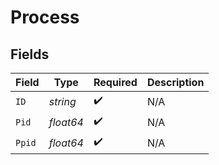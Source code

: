 # Process


## Fields

| Field              | Type               | Required           | Description        |
| ------------------ | ------------------ | ------------------ | ------------------ |
| `ID`               | *string*           | :heavy_check_mark: | N/A                |
| `Pid`              | *float64*          | :heavy_check_mark: | N/A                |
| `Ppid`             | *float64*          | :heavy_check_mark: | N/A                |